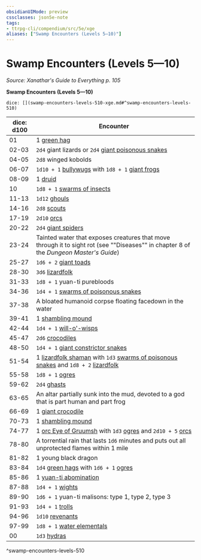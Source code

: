 ```yaml
---
obsidianUIMode: preview
cssclasses: json5e-note
tags:
- ttrpg-cli/compendium/src/5e/xge
aliases: ["Swamp Encounters (Levels 5—10)"]
---
```

# Swamp Encounters (Levels 5—10)
*Source: Xanathar's Guide to Everything p. 105* 

**Swamp Encounters (Levels 5—10)**

`dice: [](swamp-encounters-levels-510-xge.md#^swamp-encounters-levels-510)`

| dice: d100 | Encounter |
|------------|-----------|
| 01 | 1 [green hag](green-hag.md) |
| 02-03 | `2d4` giant lizards or `2d4` [giant poisonous snakes](giant-poisonous-snake.md) |
| 04-05 | `2d8` winged kobolds |
| 06-07 | `1d10 + 1` [bullywugs](bullywug.md) with `1d8 + 1` [giant frogs](giant-frog.md) |
| 08-09 | 1 [druid](druid.md) |
| 10 | `1d8 + 1` [swarms of insects](swarm-of-insects.md) |
| 11-13 | `1d12` [ghouls](ghoul-xmm.md) |
| 14-16 | `2d8` [scouts](scout.md) |
| 17-19 | `2d10` [orcs](orc.md) |
| 20-22 | `2d4` [giant spiders](giant-spider-xphb.md) |
| 23-24 | Tainted water that exposes creatures that move through it to sight rot (see ""Diseases"" in chapter 8 of the *Dungeon Master's Guide*) |
| 25-27 | `1d6 + 2` [giant toads](giant-toad.md) |
| 28-30 | `3d6` [lizardfolk](lizardfolk.md) |
| 31-33 | `1d8 + 1` yuan-ti purebloods |
| 34-36 | `1d4 + 1` [swarms of poisonous snakes](swarm-of-poisonous-snakes.md) |
| 37-38 | A bloated humanoid corpse floating facedown in the water |
| 39-41 | 1 [shambling mound](shambling-mound.md) |
| 42-44 | `1d4 + 1` [will-o'-wisps](will-o-wisp.md) |
| 45-47 | `2d6` [crocodiles](crocodile-xphb.md) |
| 48-50 | `1d4 + 1` [giant constrictor snakes](giant-constrictor-snake.md) |
| 51-54 | 1 [lizardfolk shaman](lizardfolk-shaman.md) with `1d3` [swarms of poisonous snakes](swarm-of-poisonous-snakes.md) and `1d8 + 2` [lizardfolk](lizardfolk.md) |
| 55-58 | `1d8 + 1` [ogres](ogre-xmm.md) |
| 59-62 | `2d4` [ghasts](ghast-xmm.md) |
| 63-65 | An altar partially sunk into the mud, devoted to a god that is part human and part frog |
| 66-69 | 1 [giant crocodile](giant-crocodile.md) |
| 70-73 | 1 [shambling mound](shambling-mound.md) |
| 74-77 | 1 [orc Eye of Gruumsh](orc-eye-of-gruumsh.md) with `1d3` [ogres](ogre-xmm.md) and `2d10 + 5` [orcs](orc.md) |
| 78-80 | A torrential rain that lasts `1d6` minutes and puts out all unprotected flames within 1 mile |
| 81-82 | 1 young black dragon |
| 83-84 | `1d4` [green hags](green-hag.md) with `1d6 + 1` [ogres](ogre-xmm.md) |
| 85-86 | 1 [yuan-ti abomination](yuan-ti-abomination.md) |
| 87-88 | `1d4 + 1` [wights](wight-xmm.md) |
| 89-90 | `1d6 + 1` yuan-ti malisons: type 1, type 2, type 3 |
| 91-93 | `1d4 + 1` [trolls](troll.md) |
| 94-96 | `1d10` [revenants](revenant.md) |
| 97-99 | `1d8 + 1` [water elementals](water-elemental.md) |
| 00 | `1d3` [hydras](hydra.md) |
^swamp-encounters-levels-510